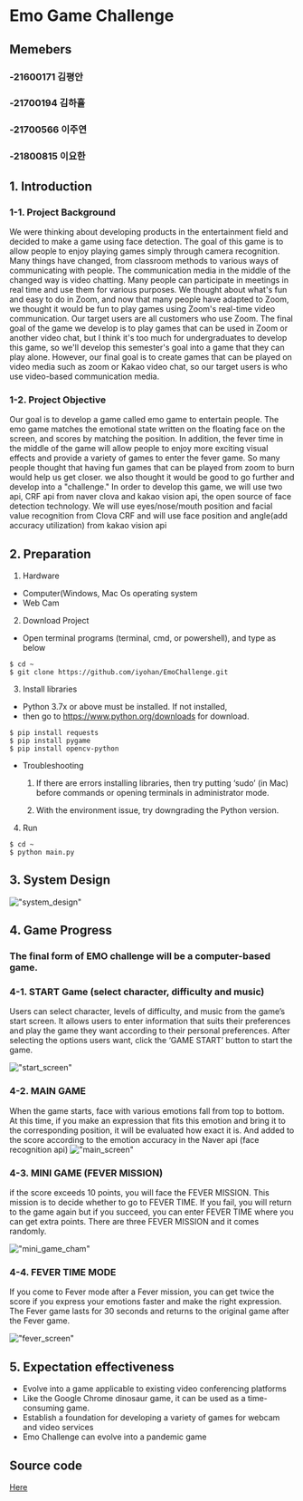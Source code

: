 # Emo Game Challenge

## Memebers
### -21600171 김평안
### -21700194 김하휼
### -21700566 이주연
### -21800815 이요한


## 1. Introduction

### 1-1. Project Background
We were thinking about developing products in the entertainment field and decided to make a game using face detection. The goal of this game is to allow people to enjoy playing games simply through camera recognition. 
Many things have changed, from classroom methods to various ways of communicating with people. The communication media in the middle of the changed way is video chatting. Many people can participate in meetings in real time and use them for various purposes. We thought about what's fun and easy to do in Zoom, and now that many people have adapted to Zoom, we thought it would be fun to play games using Zoom's real-time video communication.
Our target users are all customers who use Zoom. The final goal of the game we develop is to play games that can be used in Zoom or another video chat, but I think it's too much for undergraduates to develop this game, so we'll develop this semester's goal into a game that they can play alone. However, our final goal is to create games that can be played on video media such as zoom or Kakao video chat, so our target users is who use video-based communication media.

### 1-2. Project Objective
Our goal is to develop a game called emo game to entertain people. The emo game matches the emotional state written on the floating face on the screen, and scores by matching the position. In addition, the fever time in the middle of the game will allow people to enjoy more exciting visual effects and provide a variety of games to enter the fever game. So many people thought that having fun games that can be played from zoom to burn would help us get closer. we also thought it would be good to go further and develop into a "challenge."
In order to develop this game, we will use two api, CRF api from naver clova and kakao vision api, the open source of face detection technology. We will use eyes/nose/mouth position and facial value recognition from Clova CRF and will use face position and angle(add accuracy utilization) from kakao vision api

## 2. Preparation

1) Hardware
- Computer(Windows, Mac Os operating system
- Web Cam

2) Download Project
- Open terminal programs (terminal, cmd, or powershell), and type as below 
``` 
$ cd ~
$ git clone https://github.com/iyohan/EmoChallenge.git
```
3) Install libraries
- Python 3.7x or above must be installed. If not installed, 
- then go to https://www.python.org/downloads for download.
```
$ pip install requests
$ pip install pygame
$ pip install opencv-python
```
* Troubleshooting

    1) If there are errors installing libraries, then try putting ‘sudo’ (in Mac) before commands or opening terminals in administrator mode. 

    2) With the environment issue, try downgrading the Python version.

4) Run
```
$ cd ~ 
$ python main.py
```



## 3. System Design

!["system_design"](./img/system_design_ver1.png)


## 4. Game Progress
### The final form of EMO challenge will be a computer-based game. 
### 4-1. START Game (select character, difficulty and music)
Users can select character, levels of difficulty, and music from the game’s start screen. It allows users to enter information that suits their preferences and play the game they want according to their personal preferences. After selecting the options users want, click the ‘GAME START’ button to start the game. 

 !["start_screen"](./img/start_screen.png)

### 4-2. MAIN GAME
When the game starts, face with various emotions fall from top to bottom. At this time, if you make an expression that fits this emotion and bring it to the corresponding position, it will be evaluated how exact it is. And added to the score according to the emotion accuracy in the Naver api (face recognition api) 
 !["main_screen"](./img/main_screen.png)

### 4-3. MINI GAME (FEVER MISSION)
if the score exceeds 10 points, you will face the FEVER MISSION. This mission is to decide whether to go to FEVER TIME. If you fail, you will return to the game again but if you succeed, you can enter FEVER TIME where you can get extra points. There are three FEVER MISSION and it comes randomly.

!["mini_game_cham"](./img/mini_game_cham.png)

### 4-4. FEVER TIME MODE
If you come to Fever mode after a Fever mission, you can get twice the score if you express your emotions faster and make the right expression. The Fever game lasts for 30 seconds and returns to the original game after the Fever game.

!["fever_screen"](./img/fever_screen.png)

## 5. Expectation effectiveness
- Evolve into a game applicable to existing video conferencing platforms
- Like the Google Chrome dinosaur game, it can be used as a time-consuming game.
- Establish a foundation for developing a variety of games for webcam and video services
- Emo Challenge can evolve into a pandemic game

## Source code

[Here](https://github.com/iyohan/EmoChallenge)

